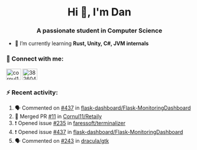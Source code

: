 <h1 align="center">Hi 👋, I'm Dan</h1>
<h3 align="center">A passionate student in Computer Science</h3>

- 🌱 I’m currently learning **Rust, Unity, C#, JVM internals**

### :rocket: Connect with me:</h3>
<p align="left">
<a href="https://linkedin.com/in/cornul11" target="blank"><img align="center" src="https://raw.githubusercontent.com/rahuldkjain/github-profile-readme-generator/master/src/images/icons/Social/linked-in-alt.svg" alt="cornul11" height="30" width="40" /></a>
<a href="https://stackoverflow.com/users/3826046" target="blank"><img align="center" src="https://raw.githubusercontent.com/rahuldkjain/github-profile-readme-generator/master/src/images/icons/Social/stack-overflow.svg" alt="3826046" height="30" width="40" /></a>
</p>

### :zap: Recent activity:
<!--START_SECTION:activity-->
1. 🗣 Commented on [#437](https://github.com/flask-dashboard/Flask-MonitoringDashboard/issues/437#issuecomment-1825897839) in [flask-dashboard/Flask-MonitoringDashboard](https://github.com/flask-dashboard/Flask-MonitoringDashboard)
2. 🎉 Merged PR [#11](https://github.com/Cornul11/Retaily/pull/11) in [Cornul11/Retaily](https://github.com/Cornul11/Retaily)
3. ❗ Opened issue [#235](https://github.com/faressoft/terminalizer/issues/235) in [faressoft/terminalizer](https://github.com/faressoft/terminalizer)
4. ❗ Opened issue [#437](https://github.com/flask-dashboard/Flask-MonitoringDashboard/issues/437) in [flask-dashboard/Flask-MonitoringDashboard](https://github.com/flask-dashboard/Flask-MonitoringDashboard)
5. 🗣 Commented on [#243](https://github.com/dracula/gtk/issues/243#issuecomment-1809248943) in [dracula/gtk](https://github.com/dracula/gtk)
<!--END_SECTION:activity-->
